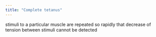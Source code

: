 ```yaml
---
title: "Complete tetanus"
---
```

stimuli to a particular muscle are repeated so rapidly that decrease of tension between stimuli cannot be detected

